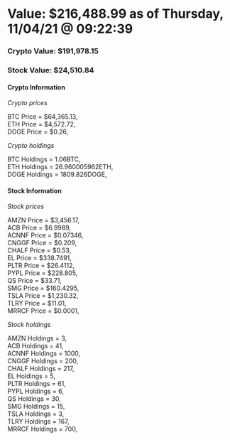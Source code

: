 # Value: $216,488.99 as of Thursday, 11/04/21 @ 09:22:39 

### Crypto Value: $191,978.15

### Stock Value: $24,510.84

#### Crypto Information 
*Crypto prices* 

BTC Price = $64,365.13,  
ETH Price = $4,572.72,  
DOGE Price = $0.26,  


*Crypto holdings* 

BTC Holdings = 1.06BTC,  
ETH Holdings = 26.960005962ETH,  
DOGE Holdings = 1809.826DOGE,  


#### Stock Information 

*Stock prices* 

AMZN Price = $3,456.17,  
ACB Price = $6.9989,  
ACNNF Price = $0.07346,  
CNGGF Price = $0.209,  
CHALF Price = $0.53,  
EL Price = $338.7491,  
PLTR Price = $26.4112,  
PYPL Price = $228.805,  
QS Price = $33.71,  
SMG Price = $160.4295,  
TSLA Price = $1,230.32,  
TLRY Price = $11.01,  
MRRCF Price = $0.0001,  


*Stock holdings* 

AMZN Holdings = 3,  
ACB Holdings = 41,  
ACNNF Holdings = 1000,  
CNGGF Holdings = 200,  
CHALF Holdings = 217,  
EL Holdings = 5,  
PLTR Holdings = 61,  
PYPL Holdings = 6,  
QS Holdings = 30,  
SMG Holdings = 15,  
TSLA Holdings = 3,  
TLRY Holdings = 167,  
MRRCF Holdings = 700,  


